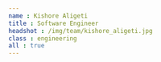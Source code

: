 ```yaml
---
name : Kishore Aligeti
title : Software Engineer
headshot : /img/team/kishore_aligeti.jpg
class : engineering
all : true
---
```

